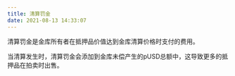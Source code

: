 ```yaml
---
title: 清算罚金
date: 2021-08-13 14:33:07
---
```


清算罚金是金库所有者在抵押品价值达到金库清算价格时支付的费用。

当清算发生时，清算罚金会添加到金库未偿产生的pUSD总额中，这导致更多的抵押品在拍卖时出售。

